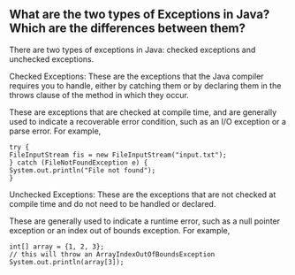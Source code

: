 ## What are the two types of Exceptions in Java? Which are the differences between them?
There are two types of exceptions in Java: checked exceptions and unchecked exceptions.

Checked Exceptions: These are the exceptions that the Java compiler requires you to handle, either by catching them or by declaring them in the throws clause of the method in which they occur.

These are exceptions that are checked at compile time, and are generally used to indicate a recoverable error condition, such as an I/O exception or a parse error. For example,

    try {
    FileInputStream fis = new FileInputStream("input.txt");
    } catch (FileNotFoundException e) {
    System.out.println("File not found");
    }
Unchecked Exceptions: These are the exceptions that are not checked at compile time and do not need to be handled or declared.

These are generally used to indicate a runtime error, such as a null pointer exception or an index out of bounds exception. For example,

    int[] array = {1, 2, 3};
    // this will throw an ArrayIndexOutOfBoundsException
    System.out.println(array[3]);